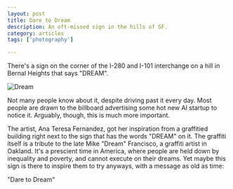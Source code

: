 ```yaml
---
layout: post
title: Dare to Dream
description: An oft-missed sign in the hills of SF.
category: articles
tags: ['photography']

---
```


There's a sign on the corner of the I-280 and I-101 interchange on a hill in Bernal Heights that says "DREAM".

![Dream](https://i.imgur.com/bhHj7nF.jpg)

Not many people know about it, despite driving past it every day. Most people are drawn to the billboard
advertising some hot new AI startup to notice it. Arguably, though, this is much more important.

The artist, Ana Teresa Fernandez, got her inspiration from a graffitied building right next to the sign that has the words "DREAM" on it. 
The graffiti itself is a tribute to the late Mike "Dream" Francisco, a graffiti artist in Oakland. It's a prescient
time in America, where people are held down by inequality and poverty, and cannot execute on their dreams. Yet maybe this sign is there
to inspire them to try anyways, with a message as old as time:

"Dare to Dream"
